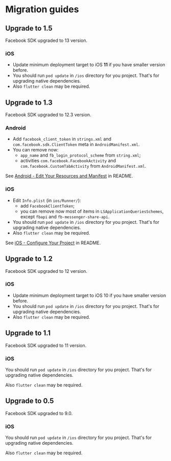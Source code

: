 # Migration guides

## Upgrade to 1.5

Facebook SDK upgraded to 13 version.

### iOS

- Update minimum deployment target to iOS **11** if you have smaller version before.
- You should run `pod update` in `/ios` directory for you project. That's for upgrading native dependencies. 
- Also `flutter clean` may be required.

## Upgrade to 1.3

Facebook SDK upgraded to 12.3 version.

### Android 

- Add `facebook_client_token` in `strings.xml` and `com.facebook.sdk.ClientToken` meta in `AndroidManifest.xml`.
- You can remove now:
    - `app_name` and `fb_login_protocol_scheme` from `string.xml`;
    - activities `com.facebook.FacebookActivity` and `com.facebook.CustomTabActivity` from `AndroidManifest.xml`.

See [Android - Edit Your Resources and Manifest](README.md#edit-your-resources-and-manifest) in README.

### iOS

- Edit `Info.plist` (in `ios/Runner/`):
    - add `FacebookClientToken`;
    - you can remove now most of items in `LSApplicationQueriesSchemes`, except `fbapi` and `fb-messenger-share-api`.
- You should run `pod update` in `/ios` directory for you project. That's for upgrading native dependencies. 
- Also `flutter clean` may be required.

See [iOS - Configure Your Project](README.md#configure-your-project) in README.

## Upgrade to 1.2

Facebook SDK upgraded to 12 version.

### iOS

- Update minimum deployment target to iOS 10 if you have smaller version before.
- You should run `pod update` in `/ios` directory for you project. That's for upgrading native dependencies. 
- Also `flutter clean` may be required.

## Upgrade to 1.1

Facebook SDK upgraded to 11 version.

### iOS

You should run `pod update` in `/ios` directory for you project. That's for upgrading native dependencies.

Also `flutter clean` may be required.


## Upgrade to 0.5

Facebook SDK upgraded to 9.0.

### iOS

You should run `pod update` in `/ios` directory for you project. That's for upgrading native dependencies.

Also `flutter clean` may be required.
